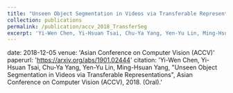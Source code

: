 ```yaml
---
title: "Unseen Object Segmentation in Videos via Transferable Representations"
collection: publications
permalink: /publication/accv_2018_TransferSeg
excerpt: 'Yi-Wen Chen, Yi-Hsuan Tsai, Chu-Ya Yang, Yen-Yu Lin, Ming-Hsuan Yang, "Unseen Object Segmentation in Videos via Transferable Representations", Asian Conference on Computer Vision (ACCV), 2018. (Oral).'
---
```


date: 2018-12-05
venue: 'Asian Conference on Computer Vision (ACCV)'
paperurl: 'https://arxiv.org/abs/1901.02444'
citation: 'Yi-Wen Chen, Yi-Hsuan Tsai, Chu-Ya Yang, Yen-Yu Lin, Ming-Hsuan Yang, "Unseen Object Segmentation in Videos via Transferable Representations", Asian Conference on Computer Vision (ACCV), 2018. (Oral).'
